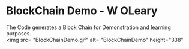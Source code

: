 # BlockChain Demo - W OLeary
The Code generates a Block Chain for Demonstration and learning purposes.
<br>
<img src=
            "BlockChainDemo.gif" 
     alt=   "BlockChainDemo" 
     height="338"
>

